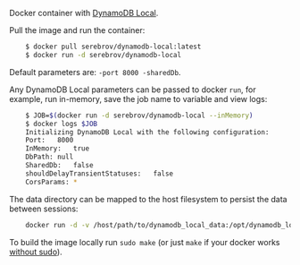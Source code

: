 Docker container with [DynamoDB Local](http://docs.aws.amazon.com/amazondynamodb/latest/developerguide/Tools.DynamoDBLocal.html).

Pull the image and run the container:

```bash
    $ docker pull serebrov/dynamodb-local:latest
    $ docker run -d serebrov/dynamodb-local
```

Default parameters are: `-port 8000 -sharedDb`.

Any DynamoDB Local parameters can be passed to docker `run`, for example, run in-memory, save the job name to variable and view logs:

```bash
    $ JOB=$(docker run -d serebrov/dynamodb-local --inMemory)
    $ docker logs $JOB
    Initializing DynamoDB Local with the following configuration:
    Port:	8000
    InMemory:	true
    DbPath:	null
    SharedDb:	false
    shouldDelayTransientStatuses:	false
    CorsParams:	*
```

The data directory can be mapped to the host filesystem to persist the data between sessions:

```bash
    docker run -d -v /host/path/to/dynamodb_local_data:/opt/dynamodb_local_data serebrov/dynamodb-local
```


To build the image locally run `sudo make` (or just `make` if your docker works [without sudo](https://docs.docker.com/engine/installation/linux/ubuntulinux/#create-a-docker-group)).
